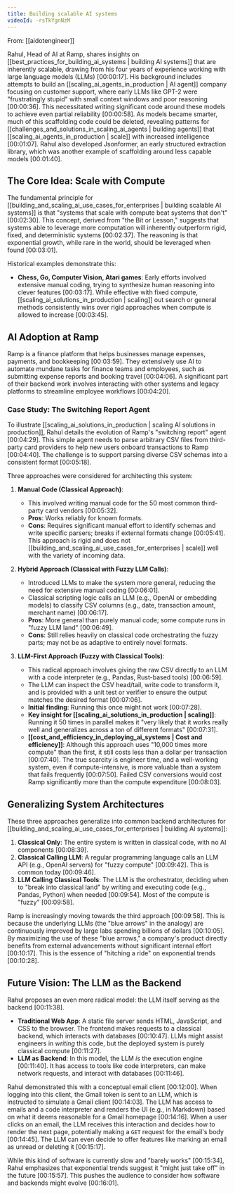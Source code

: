 ```yaml
---
title: Building scalable AI systems
videoId: -rsTkYgnNzM
---
```


From: [[aidotengineer]] <br/> 

Rahul, Head of AI at Ramp, shares insights on [[best_practices_for_building_ai_systems | building AI systems]] that are inherently scalable, drawing from his four years of experience working with large language models (LLMs) [00:00:17]. His background includes attempts to build an [[scaling_ai_agents_in_production | AI agent]] company focusing on customer support, where early LLMs like GPT-2 were "frustratingly stupid" with small context windows and poor reasoning [00:00:36]. This necessitated writing significant code around these models to achieve even partial reliability [00:00:58]. As models became smarter, much of this scaffolding code could be deleted, revealing patterns for [[challenges_and_solutions_in_scaling_ai_agents | building agents]] that [[scaling_ai_agents_in_production | scale]] with increased intelligence [00:01:07]. Rahul also developed Jsonformer, an early structured extraction library, which was another example of scaffolding around less capable models [00:01:40].

## The Core Idea: Scale with Compute

The fundamental principle for [[building_and_scaling_ai_use_cases_for_enterprises | building scalable AI systems]] is that "systems that scale with compute beat systems that don't" [00:02:30]. This concept, derived from "the Bit or Lesson," suggests that systems able to leverage more computation will inherently outperform rigid, fixed, and deterministic systems [00:02:37]. The reasoning is that exponential growth, while rare in the world, should be leveraged when found [00:03:01].

Historical examples demonstrate this:
*   **Chess, Go, Computer Vision, Atari games**: Early efforts involved extensive manual coding, trying to synthesize human reasoning into clever features [00:03:17]. While effective with fixed compute, [[scaling_ai_solutions_in_production | scaling]] out search or general methods consistently wins over rigid approaches when compute is allowed to increase [00:03:45].

## AI Adoption at Ramp

Ramp is a finance platform that helps businesses manage expenses, payments, and bookkeeping [00:03:59]. They extensively use AI to automate mundane tasks for finance teams and employees, such as submitting expense reports and booking travel [00:04:06]. A significant part of their backend work involves interacting with other systems and legacy platforms to streamline employee workflows [00:04:20].

### Case Study: The Switching Report Agent

To illustrate [[scaling_ai_solutions_in_production | scaling AI solutions in production]], Rahul details the evolution of Ramp's "switching report" agent [00:04:29]. This simple agent needs to parse arbitrary CSV files from third-party card providers to help new users onboard transactions to Ramp [00:04:40]. The challenge is to support parsing diverse CSV schemas into a consistent format [00:05:18].

Three approaches were considered for architecting this system:

1.  **Manual Code (Classical Approach)**:
    *   This involved writing manual code for the 50 most common third-party card vendors [00:05:32].
    *   **Pros**: Works reliably for known formats.
    *   **Cons**: Requires significant manual effort to identify schemas and write specific parsers; breaks if external formats change [00:05:41]. This approach is rigid and does not [[building_and_scaling_ai_use_cases_for_enterprises | scale]] well with the variety of incoming data.

2.  **Hybrid Approach (Classical with Fuzzy LLM Calls)**:
    *   Introduced LLMs to make the system more general, reducing the need for extensive manual coding [00:06:01].
    *   Classical scripting logic calls an LLM (e.g., OpenAI or embedding models) to classify CSV columns (e.g., date, transaction amount, merchant name) [00:06:17].
    *   **Pros**: More general than purely manual code; some compute runs in "fuzzy LLM land" [00:06:49].
    *   **Cons**: Still relies heavily on classical code orchestrating the fuzzy parts; may not be as adaptive to entirely novel formats.

3.  **LLM-First Approach (Fuzzy with Classical Tools)**:
    *   This radical approach involves giving the raw CSV directly to an LLM with a code interpreter (e.g., Pandas, Rust-based tools) [00:06:59].
    *   The LLM can inspect the CSV head/tail, write code to transform it, and is provided with a unit test or verifier to ensure the output matches the desired format [00:07:06].
    *   **Initial finding**: Running this once might not work [00:07:28].
    *   **Key insight for [[scaling_ai_solutions_in_production | scaling]]**: Running it 50 times in parallel makes it "very likely that it works really well and generalizes across a ton of different formats" [00:07:31].
    *   **[[cost_and_efficiency_in_deploying_ai_systems | Cost and efficiency]]**: Although this approach uses "10,000 times more compute" than the first, it still costs less than a dollar per transaction [00:07:40]. The true scarcity is engineer time, and a well-working system, even if compute-intensive, is more valuable than a system that fails frequently [00:07:50]. Failed CSV conversions would cost Ramp significantly more than the compute expenditure [00:08:03].

## Generalizing System Architectures

These three approaches generalize into common backend architectures for [[building_and_scaling_ai_use_cases_for_enterprises | building AI systems]]:

1.  **Classical Only**: The entire system is written in classical code, with no AI components [00:08:39].
2.  **Classical Calling LLM**: A regular programming language calls an LLM API (e.g., OpenAI servers) for "fuzzy compute" [00:09:42]. This is common today [00:09:46].
3.  **LLM Calling Classical Tools**: The LLM is the orchestrator, deciding when to "break into classical land" by writing and executing code (e.g., Pandas, Python) when needed [00:09:54]. Most of the compute is "fuzzy" [00:09:58].

Ramp is increasingly moving towards the third approach [00:09:58]. This is because the underlying LLMs (the "blue arrows" in the analogy) are continuously improved by large labs spending billions of dollars [00:10:05]. By maximizing the use of these "blue arrows," a company's product directly benefits from external advancements without significant internal effort [00:10:17]. This is the essence of "hitching a ride" on exponential trends [00:10:28].

## Future Vision: The LLM as the Backend

Rahul proposes an even more radical model: the LLM itself serving as the backend [00:11:38].

*   **Traditional Web App**: A static file server sends HTML, JavaScript, and CSS to the browser. The frontend makes requests to a classical backend, which interacts with databases [00:10:47]. LLMs might assist engineers in *writing* this code, but the deployed system is purely classical compute [00:11:27].
*   **LLM as Backend**: In this model, the LLM *is* the execution engine [00:11:40]. It has access to tools like code interpreters, can make network requests, and interact with databases [00:11:46].

Rahul demonstrated this with a conceptual email client [00:12:00]. When logging into this client, the Gmail token is sent to an LLM, which is instructed to simulate a Gmail client [00:14:03]. The LLM has access to emails and a code interpreter and renders the UI (e.g., in Markdown) based on what it deems reasonable for a Gmail homepage [00:14:16]. When a user clicks on an email, the LLM receives this interaction and decides how to render the next page, potentially making a `GET` request for the email's body [00:14:45]. The LLM can even decide to offer features like marking an email as unread or deleting it [00:15:17].

While this kind of software is currently slow and "barely works" [00:15:34], Rahul emphasizes that exponential trends suggest it "might just take off" in the future [00:15:57]. This pushes the audience to consider how software and backends might evolve [00:16:01].